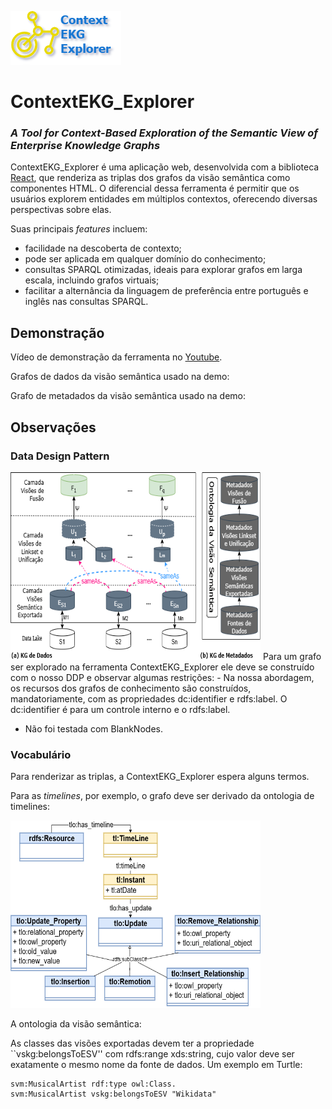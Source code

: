 ![image](src/commons/logo-context-ekg-explorer.png) 
# ContextEKG_Explorer
### _A Tool for Context-Based Exploration of the Semantic View of Enterprise Knowledge Graphs_

ContextEKG_Explorer é uma aplicação web, desenvolvida com a biblioteca [React](https://breakdance.github.io/breakdance/), que renderiza as triplas dos grafos da visão semântica como componentes HTML. 
O diferencial dessa ferramenta é permitir que os usuários explorem entidades em múltiplos contextos, oferecendo diversas perspectivas sobre elas.

Suas principais _features_ incluem: 

- facilidade na descoberta de contexto;
- pode ser aplicada em qualquer domínio do conhecimento;
- consultas SPARQL otimizadas, ideais para explorar grafos em larga escala, incluindo grafos virtuais;
- facilitar a alternância da linguagem de preferência entre português e inglês nas consultas SPARQL. 



## Demonstração
Vídeo de demonstração da ferramenta no [Youtube](https://www.youtube.com/watch?v=LrPs3Hh-WfI).

Grafos de dados da visão semântica usado na demo:

Grafo de metadados da visão semântica usado na demo: 




## Observações 
### Data Design Pattern
<img src="src/img/ddp-sv.png" alt="Description" width="400" height="300">
Para um grafo ser explorado na ferramenta ContextEKG_Explorer ele deve se construído com o nosso DDP e observar algumas restrições:
- Na nossa abordagem, os recursos dos grafos de conhecimento são construídos, mandatoriamente, com as propriedades dc:identifier e rdfs:label. O dc:identifier é para um controle interno e o rdfs:label.

- Não foi testada com BlankNodes.

### Vocabulário
Para renderizar as triplas, a ContextEKG_Explorer espera alguns termos.

Para as _timelines_, por exemplo, o grafo deve ser derivado da ontologia de timelines:

<img src="src/img/ontologia-timeline.png" alt="Description" width="400" height="300">

A ontologia da visão semântica:

As classes das visões exportadas devem ter a propriedade ``vskg:belongsToESV'' com rdfs:range xds:string, cujo valor deve ser exatamente o mesmo nome da fonte de dados. Um exemplo em Turtle:

```sparql
svm:MusicalArtist rdf:type owl:Class.
svm:MusicalArtist vskg:belongsToESV "Wikidata"
```

